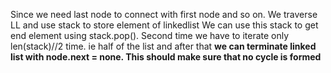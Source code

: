 Since we need last node to connect with first node and so on.
We traverse LL and  use stack to store element of linkedlist
We can use this stack to get end element using stack.pop().
Second time we have to iterate only len(stack)//2 time. ie half of the list
and after that **we can terminate linked list with node.next = none.
This should make sure that no cycle is formed**